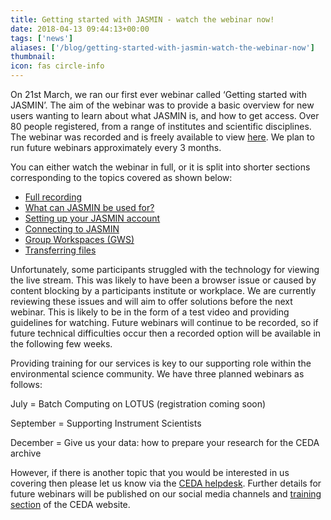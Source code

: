 ```yaml
---
title: Getting started with JASMIN - watch the webinar now!
date: 2018-04-13 09:44:13+00:00
tags: ['news']
aliases: ['/blog/getting-started-with-jasmin-watch-the-webinar-now']
thumbnail: 
icon: fas circle-info
---
```

On 21st March, we ran our first ever webinar called ‘Getting started with JASMIN’. The aim of the webinar was to provide a basic overview for new users wanting to learn about what JASMIN is, and how to get access. Over 80 people registered, from a range of institutes and scientific disciplines. The webinar was recorded and is freely available to view [here](https://www.youtube.com/playlist?list=PLhF74YhqhjqlRhR2ACSC32eJ4FHzAstoz). We plan to run future webinars approximately every 3 months.


You can either watch the webinar in full, or it is split into shorter sections corresponding to the topics covered as shown below:


* [Full recording](https://youtu.be/aHLMVW2bjdM "Full recording")
* [What can JASMIN be used for?](https://youtu.be/8qpeqOu0i4Q "What can JASMIN be used for?")
* [Setting up your JASMIN account](https://youtu.be/UglV7pJWN3U "Setting up your JASMIN account")
* [Connecting to JASMIN](https://youtu.be/Ln5rq384ldo "Connecting to JASMIN")
* [Group Workspaces (GWS)](https://youtu.be/m0PEHKT2Nvw "Group Workspaces (GWS)")
* [Transferring files](https://youtu.be/B569zA4_kQY "Transferring files")


Unfortunately, some participants struggled with the technology for viewing the live stream. This was likely to have been a browser issue or caused by content blocking by a participants institute or workplace. We are currently reviewing these issues and will aim to offer solutions before the next webinar. This is likely to be in the form of a test video and providing guidelines for watching. Future webinars will continue to be recorded, so if future technical difficulties occur then a recorded option will be available in the following few weeks.   


Providing training for our services is key to our supporting role within the environmental science community. We have three planned webinars as follows:


July = Batch Computing on LOTUS (registration coming soon)


September = Supporting Instrument Scientists


December = Give us your data: how to prepare your research for the CEDA archive


However, if there is another topic that you would be interested in us covering then please let us know via the [CEDA helpdesk](mailto:support@ceda.ac.uk "Contact the CEDA helpdesk"). Further details for future webinars will be published on our social media channels and [training section](http://www.ceda.ac.uk/training/webinars/ "training section") of the CEDA website. 


  
  


